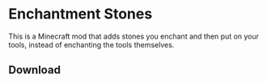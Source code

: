 # Enchantment Stones

This is a Minecraft mod that adds stones you enchant and then put on your tools, instead of enchanting the tools themselves.

## Download


